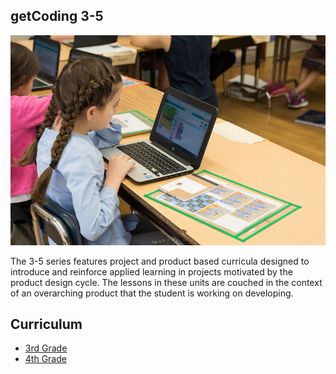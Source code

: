 ## getCoding 3-5

![coding](../images/developer-one.jpg)

The 3-5 series features project and product based curricula designed to introduce and reinforce applied learning in projects motivated by the product design cycle. The lessons in these units are couched in the context of an overarching product that the student is working on developing.

## Curriculum
- [3rd Grade](../3-5/grade-3/index.html)
- [4th Grade](../3-5/grade-4/index.html)
